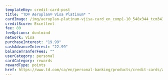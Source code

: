 ```yaml
---
templateKey: credit-card-post
title: "TD® Aeroplan® Visa Platinum* "
cardImage: /img/aeroplan-platinum-vjisa-card_en_comp1-10_548x344_tcm341-335840.jpg
creditScore: Excellent
fee: 89
feeOptions: dontmind
network: Visa
purchaseInterest: "19.99"
cashAdvanceInterest: "22.99"
balanceTranferFees: ""
userCategory: personal
cardCategory: rewards
rewardType: points
href: https://www.td.com/ca/en/personal-banking/products/credit-cards/aeroplan/aeroplan-visa-platinum-card/
---
```

